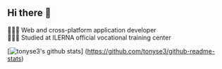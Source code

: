 <!-- Bio and stats -->
## Hi there 👋

👩🏻‍💻 Web and cross-platform application developer <br/>
👩🏻‍🎓 Studied at ILERNA official vocational training center


<!-- GitHub stats from https://github.com/anuraghazra/github-readme-stats -->
[![tonyse3's github stats](https://github-readme-stats.vercel.app/api?username=tonyse3&count_private=true&show_icons=true&theme=radical&hide_rank=false)]
(https://github.com/tonyse3/github-readme-stats)
